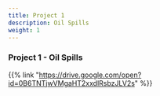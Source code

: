 ```yaml
---
title: Project 1    
description: Oil Spills
weight: 1
---
```


### Project 1 - Oil Spills

{{% link "https://drive.google.com/open?id=0B6TNTjwVMgaHT2xxdlRsbzJLV2s" %}}
